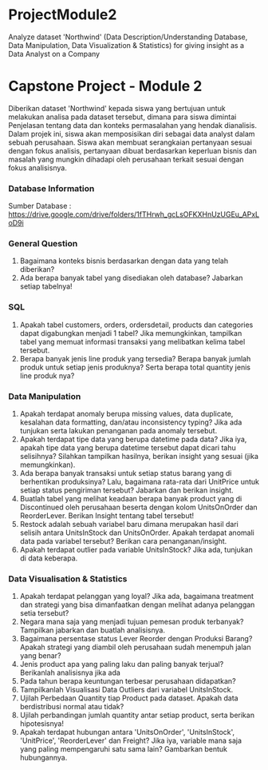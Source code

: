 # ProjectModule2
Analyze dataset 'Northwind' (Data Description/Understanding Database, Data Manipulation, Data Visualization &amp; Statistics) for giving insight as a Data Analyst on a Company

# Capstone Project - Module 2

Diberikan dataset 'Northwind' kepada siswa yang bertujuan untuk melakukan analisa pada dataset tersebut, dimana para siswa dimintai Penjelasan tentang data dan konteks permasalahan yang hendak dianalisis. Dalam projek ini, siswa akan memposisikan diri sebagai data analyst dalam sebuah perusahaan. Siswa akan membuat serangkaian pertanyaan sesuai dengan fokus analisis, pertanyaan dibuat berdasarkan keperluan bisnis dan masalah yang mungkin dihadapi oleh perusahaan terkait sesuai dengan fokus analisisnya.

### Database Information
Sumber Database : https://drive.google.com/drive/folders/1fTHrwh_gcLsOFKXHnUzUGEu_APxLoD9i

### General Question
1. Bagaimana konteks bisnis berdasarkan dengan data yang telah diberikan?
2. Ada berapa banyak tabel yang disediakan oleh database? Jabarkan setiap tabelnya!

### SQL
1. Apakah tabel customers, orders, ordersdetail, products dan categories dapat digabungkan menjadi 1 tabel? Jika memungkinkan, tampilkan tabel yang memuat informasi transaksi yang melibatkan kelima tabel tersebut.
2. Berapa banyak jenis line produk yang tersedia? Berapa banyak jumlah produk untuk setiap jenis produknya? Serta berapa total quantity jenis line produk nya?

### Data Manipulation
1. Apakah terdapat anomaly berupa missing values, data duplicate, kesalahan data formatting, dan/atau inconsistency typing? Jika ada tunjukan serta lakukan penanganan pada anomaly tersebut.
2. Apakah terdapat tipe data yang berupa datetime pada data? Jika iya, apakah tipe data yang berupa datetime tersebut dapat dicari tahu selisihnya? Silahkan tampilkan hasilnya, berikan insight yang sesuai (jika memungkinkan).
3. Ada berapa banyak transaksi untuk setiap status barang yang di berhentikan produksinya? Lalu, bagaimana rata-rata dari UnitPrice untuk setiap status pengiriman tersebut? Jabarkan dan berikan insight.
4. Buatlah tabel yang melihat keadaan berapa banyak product yang di Discontinued oleh perusahaan beserta dengan kolom UnitsOnOrder dan ReorderLever. Berikan Insight tentang tabel tersebut!
5. Restock adalah sebuah variabel baru dimana merupakan hasil dari selisih antara UnitsInStock dan UnitsOnOrder. Apakah terdapat anomali data pada variabel tersebut? Berikan cara penanganan/insight.
6. Apakah terdapat outlier pada variable UnitsInStock? Jika ada, tunjukan di data keberapa.

### Data Visualisation & Statistics
1. Apakah terdapat pelanggan yang loyal? Jika ada, bagaimana treatment dan strategi
yang bisa dimanfaatkan dengan melihat adanya pelanggan setia tersebut?
2. Negara mana saja yang menjadi tujuan pemesan produk terbanyak? Tampilkan jabarkan dan buatlah analisisnya.
3. Bagaimana persentase status Lever Reorder dengan Produksi Barang? Apakah strategi yang diambil oleh perusahaan sudah menempuh jalan yang benar?
4. Jenis product apa yang paling laku dan paling banyak terjual? Berikanlah analisisnya jika ada
5. Pada tahun berapa keuntungan terbesar perusahaan didapatkan?
6. Tampilkanlah Visualisasi Data Outliers dari variabel UnitsInStock.
7. Ujilah Perbedaan Quantity tiap Product pada dataset. Apakah data berdistribusi normal atau tidak?
8. Ujilah perbandingan jumlah quantity antar setiap product, serta berikan hipotesisnya!
9. Apakah terdapat hubungan antara 'UnitsOnOrder', 'UnitsInStock', 'UnitPrice', 'ReorderLever' dan Freight?  Jika iya, variable mana saja yang paling mempengaruhi satu sama lain? Gambarkan bentuk hubungannya.
